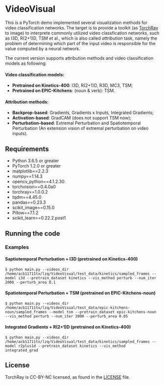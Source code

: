 # VideoVisual

This is a PyTorch demo implemented several visualization methods for video classification networks. The target is to provide a toolkit (as [TorchRay](https://github.com/facebookresearch/TorchRay) to image) to interprete commonly utilized video classfication networks, such as I3D, R(2+1)D, TSM et al., which is also called *attribution* task, namely the problem of determining which part of the input video is responsible for the value computed by a neural network.

The current version supports attribution methods and video classification models as following:

#### Video classification models:
* **Pretrained on Kinetics-400**: I3D, R(2+1)D, R3D, MC3, TSM;
* **Pretrained on EPIC-Kitchens**: (noun & verb): TSM.

#### Attribution methods:
* **Backprop-based**: Gradients, Gradients x Inputs, Integrated Gradients;
* **Activation-based**: GradCAM (does not support TSM now);
* **Perturbation-based**: Extremal Perturbation and Spatiotemporal Perturbation (An extension vision of extremal perturbation on video inputs).

## Requirements

* Python 3.6.5 or greater
* PyTorch 1.2.0 or greater
* matplotlib==2.2.3
* numpy==1.14.3
* opencv_python==4.1.2.30
* torchvision==0.4.0a0
* torchray==1.0.0.2
* tqdm==4.45.0
* pandas==0.23.3
* scikit_image==0.15.0
* Pillow==7.1.2
* scikit_learn==0.22.2.post1

## Running the code

### Examples

#### Saptiotemporal Perturbation + I3D (pretrained on Kinetics-400)
`$ python main.py --videos_dir /home/acb11711tx/lzq/VideoVisual/test_data/kinetics/sampled_frames --model i3d --pretrain_dataset kinetics --vis_method perturb --num_iter 2000 --perturb_area 0.1`

#### Spatiotemporal Perturbation + TSM (pretrained on EPIC-Kitchens-noun)
`$ python main.py --videos_dir /home/acb11711tx/lzq/VideoVisual/test_data/epic-kitchens-noun/sampled_frames --model tsm --pretrain_dataset epic-kitchens-noun --vis_method perturb --num_iter 2000 --perturb_area 0.05`

#### Integrated Gradients + R(2+1)D (pretrained on Kinetics-400)
`$ python main.py --videos_dir /home/acb11711tx/lzq/VideoVisual/test_data/kinetics/sampled_frames --model r2plus1d --pretrain_dataset kinetics --vis_method integrated_grad`

## License

TorchRay is CC-BY-NC licensed, as found in the [LICENSE](LICENSE) file.
